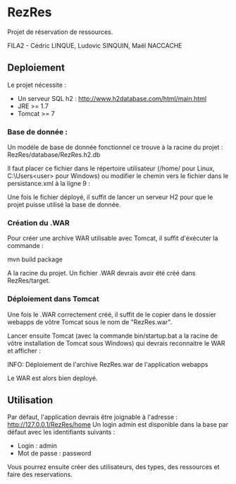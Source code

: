 # RezRes

Projet de réservation de ressources.

FILA2 - Cédric LINQUE, Ludovic SINQUIN, Maël NACCACHE

## Deploiement

Le projet nécessite :
  - Un serveur SQL h2 : http://www.h2database.com/html/main.html
  - JRE >= 1.7
  - Tomcat >= 7

### Base de donnée :
Un modéle de base de donnée fonctionnel ce trouve à la racine du projet :
  RezRes/database/RezRes.h2.db

Il faut placer ce fichier dans le répertoire utilisateur (/home/<user> pour Linux, C:\Users\<user> pour Windows)
ou modifier le chemin vers le fichier dans le persistance.xml à la ligne 9 :

  <property name="hibernate.connection.url"           value="jdbc:h2:tcp://localhost/~/RezRes"/>

Une fois le fichier déployé, il suffit de lancer un serveur H2 pour que le projet
puisse utilisé la base de donnée.

### Création du .WAR
Pour créer une archive WAR utilisable avec Tomcat, il suffit d'éxécuter la
commande :

  mvn build package

A la racine du projet.
Un fichier .WAR devrais avoir été créé dans RezRes/target.

### Déploiement dans Tomcat
Une fois le .WAR correctement créé, il suffit de le copier dans
le dossier webapps de vôtre Tomcat sous le nom de "RezRes.war".

Lancer ensuite Tomcat (avec la commande bin/startup.bat a la racine de vôtre
installation de Tomcat sous Windows) qui devrais reconnaitre le WAR et afficher :

  INFO: Déploiement de l'archive RezRes.war de l'application webapps

Le WAR est alors bien deployé.

## Utilisation
Par défaut, l'application devrais être joignable à l'adresse : http://127.0.0.1/RezRes/home
Un login admin est disponible dans la base par défaut avec les identifiants suivants :
  - Login : admin
  - Mot de passe : password

Vous pourrez ensuite créer des utilisateurs, des types, des ressources et faire des
reservations.
